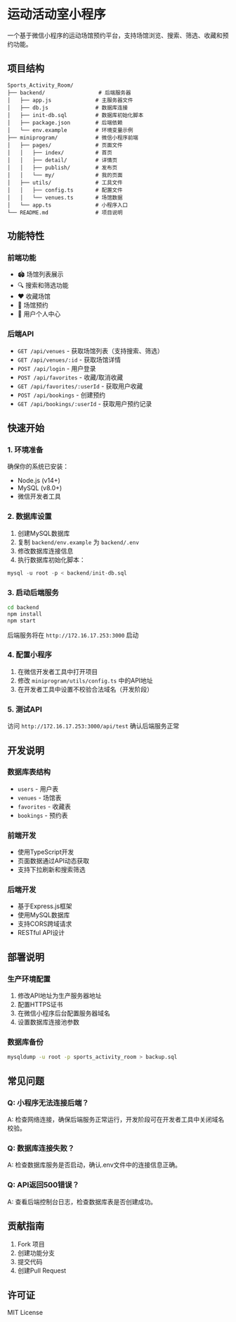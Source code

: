 # 运动活动室小程序

一个基于微信小程序的运动场馆预约平台，支持场馆浏览、搜索、筛选、收藏和预约功能。

## 项目结构

```
Sports_Activity_Room/
├── backend/                 # 后端服务器
│   ├── app.js              # 主服务器文件
│   ├── db.js               # 数据库连接
│   ├── init-db.sql         # 数据库初始化脚本
│   ├── package.json        # 后端依赖
│   └── env.example         # 环境变量示例
├── miniprogram/            # 微信小程序前端
│   ├── pages/              # 页面文件
│   │   ├── index/          # 首页
│   │   ├── detail/         # 详情页
│   │   ├── publish/        # 发布页
│   │   └── my/             # 我的页面
│   ├── utils/              # 工具文件
│   │   ├── config.ts       # 配置文件
│   │   └── venues.ts       # 场馆数据
│   └── app.ts              # 小程序入口
└── README.md               # 项目说明
```

## 功能特性

### 前端功能
- 🏟️ 场馆列表展示
- 🔍 搜索和筛选功能
- ❤️ 收藏场馆
- 📅 场馆预约
- 👤 用户个人中心

### 后端API
- `GET /api/venues` - 获取场馆列表（支持搜索、筛选）
- `GET /api/venues/:id` - 获取场馆详情
- `POST /api/login` - 用户登录
- `POST /api/favorites` - 收藏/取消收藏
- `GET /api/favorites/:userId` - 获取用户收藏
- `POST /api/bookings` - 创建预约
- `GET /api/bookings/:userId` - 获取用户预约记录

## 快速开始

### 1. 环境准备

确保你的系统已安装：
- Node.js (v14+)
- MySQL (v8.0+)
- 微信开发者工具

### 2. 数据库设置

1. 创建MySQL数据库
2. 复制 `backend/env.example` 为 `backend/.env`
3. 修改数据库连接信息
4. 执行数据库初始化脚本：

```sql
mysql -u root -p < backend/init-db.sql
```

### 3. 启动后端服务

```bash
cd backend
npm install
npm start
```

后端服务将在 `http://172.16.17.253:3000` 启动

### 4. 配置小程序

1. 在微信开发者工具中打开项目
2. 修改 `miniprogram/utils/config.ts` 中的API地址
3. 在开发者工具中设置不校验合法域名（开发阶段）

### 5. 测试API

访问 `http://172.16.17.253:3000/api/test` 确认后端服务正常

## 开发说明

### 数据库表结构

- `users` - 用户表
- `venues` - 场馆表
- `favorites` - 收藏表
- `bookings` - 预约表

### 前端开发

- 使用TypeScript开发
- 页面数据通过API动态获取
- 支持下拉刷新和搜索筛选

### 后端开发

- 基于Express.js框架
- 使用MySQL数据库
- 支持CORS跨域请求
- RESTful API设计

## 部署说明

### 生产环境配置

1. 修改API地址为生产服务器地址
2. 配置HTTPS证书
3. 在微信小程序后台配置服务器域名
4. 设置数据库连接池参数

### 数据库备份

```bash
mysqldump -u root -p sports_activity_room > backup.sql
```

## 常见问题

### Q: 小程序无法连接后端？
A: 检查网络连接，确保后端服务正常运行，开发阶段可在开发者工具中关闭域名校验。

### Q: 数据库连接失败？
A: 检查数据库服务是否启动，确认.env文件中的连接信息正确。

### Q: API返回500错误？
A: 查看后端控制台日志，检查数据库表是否创建成功。

## 贡献指南

1. Fork 项目
2. 创建功能分支
3. 提交代码
4. 创建Pull Request

## 许可证

MIT License 